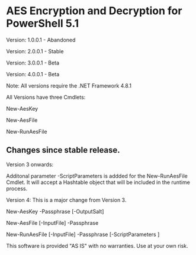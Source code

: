 # AES Encryption and Decryption for PowerShell 5.1

Version: 1.0.0.1 - Abandoned

Version: 2.0.0.1 - Stable

Version: 3.0.0.1 - Beta

Version: 4.0.0.1 - Beta

Note: All versions require the .NET Framework 4.8.1

All Versions have three Cmdlets:

New-AesKey

New-AesFile

New-RunAesFile

## Changes since stable release.

Version 3 onwards:

Additonal parameter -ScriptParameters is addded for the New-RunAesFile Cmdlet.  It will accept a Hashtable object that will be included in the runtime process.

Version 4: This is a major change from Version 3. 

New-AesKey -Passphrase <string> [-OutputSalt] 

New-AesFile [-InputFile] <string> -Passphrase <string> 

New-RunAesFile [-InputFile] <string> -Passphrase <string> [-ScriptParameters <hashtable>] 


This software is provided "AS IS" with no warranties. Use at your own risk.
